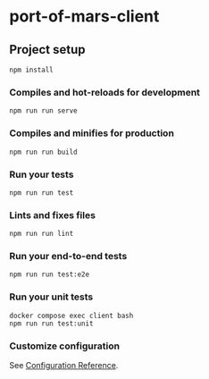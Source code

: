 # port-of-mars-client

## Project setup
```
npm install
```

### Compiles and hot-reloads for development
```
npm run run serve
```

### Compiles and minifies for production
```
npm run run build
```

### Run your tests
```
npm run run test
```

### Lints and fixes files
```
npm run run lint
```

### Run your end-to-end tests
```
npm run run test:e2e
```

### Run your unit tests
```
docker compose exec client bash
npm run run test:unit
```

### Customize configuration
See [Configuration Reference](https://cli.vuejs.org/config/).
